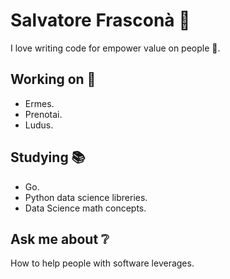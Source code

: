 # Salvatore Frasconà 👋

I love writing code for empower value on people 🌱.

## Working on 🦾

- Ermes.
- Prenotai.
- Ludus.

## Studying 📚

- Go.
- Python data science libreries.
- Data Science math concepts.

## Ask me about ❔

How to help people with software leverages.
